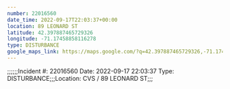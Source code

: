 ```yaml
---
number: 22016560
date_time: 2022-09-17T22:03:37+00:00
location: 89 LEONARD ST
latitude: 42.397887465729326
longitude: -71.17458858116278
type: DISTURBANCE
google_maps_link: https://maps.google.com/?q=42.397887465729326,-71.17458858116278
---
```


;;;;;;Incident #: 22016560  Date: 2022-09-17 22:03:37   Type: DISTURBANCE;;;Location: CVS / 89 LEONARD ST;;;
